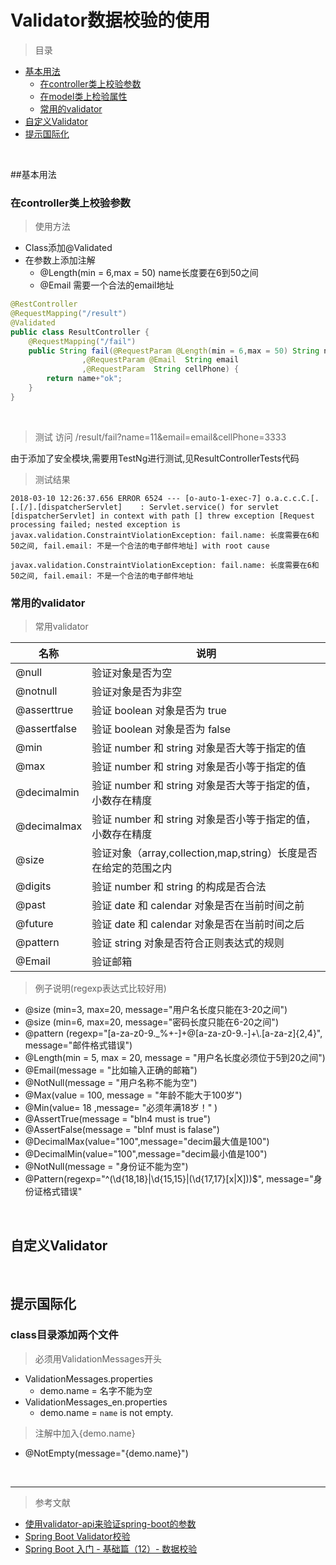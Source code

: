 # Validator数据校验的使用

>目录
* [基本用法](#基本用法)
    * [在controller类上校验参数](#在controller类上校验参数)
    * [在model类上检验属性](#在model类上检验属性)
    * [常用的validator](#常用的validator)
* [自定义Validator](#自定义validator)
* [提示国际化](#提示国际化)

<br>

##基本用法

### 在controller类上校验参数

>使用方法
* Class添加@Validated
* 在参数上添加注解
    * @Length(min = 6,max = 50) name长度要在6到50之间
    * @Email 需要一个合法的email地址


```java
@RestController
@RequestMapping("/result")
@Validated
public class ResultController {
    @RequestMapping("/fail")
    public String fail(@RequestParam @Length(min = 6,max = 50) String name
                ,@RequestParam @Email  String email
                ,@RequestParam  String cellPhone) {
        return name+"ok";
    }
}
```

<br>

>测试 访问 /result/fail?name=11&email=email&cellPhone=3333 

由于添加了安全模块,需要用TestNg进行测试,见ResultControllerTests代码

>测试结果

```youtrack
2018-03-10 12:26:37.656 ERROR 6524 --- [o-auto-1-exec-7] o.a.c.c.C.[.[.[/].[dispatcherServlet]    : Servlet.service() for servlet [dispatcherServlet] in context with path [] threw exception [Request processing failed; nested exception is javax.validation.ConstraintViolationException: fail.name: 长度需要在6和50之间, fail.email: 不是一个合法的电子邮件地址] with root cause

javax.validation.ConstraintViolationException: fail.name: 长度需要在6和50之间, fail.email: 不是一个合法的电子邮件地址
```




### 常用的validator

>常用validator

名称|说明|
--------- | --------|
@null | 验证对象是否为空 |
@notnull |  验证对象是否为非空 | 
@asserttrue | 验证 boolean 对象是否为 true |
@assertfalse   |  验证 boolean 对象是否为 false | 
@min  |  验证 number 和 string 对象是否大等于指定的值 | 
@max |  验证 number 和 string 对象是否小等于指定的值 | 
@decimalmin | 验证 number 和 string 对象是否大等于指定的值，小数存在精度 | 
@decimalmax  | 验证 number 和 string 对象是否小等于指定的值，小数存在精度 | 
@size |  验证对象（array,collection,map,string）长度是否在给定的范围之内 | 
@digits  |  验证 number 和 string 的构成是否合法 | 
@past  |  验证 date 和 calendar 对象是否在当前时间之前 | 
@future  |  验证 date 和 calendar 对象是否在当前时间之后 | 
@pattern |  验证 string 对象是否符合正则表达式的规则 | 
@Email  | 验证邮箱 | 


>例子说明(regexp表达式比较好用)

* @size (min=3, max=20, message="用户名长度只能在3-20之间")
* @size (min=6, max=20, message="密码长度只能在6-20之间")
* @pattern (regexp="[a-za-z0-9._%+-]+@[a-za-z0-9.-]+\\.[a-za-z]{2,4}", message="邮件格式错误")
* @Length(min = 5, max = 20, message = "用户名长度必须位于5到20之间")  
* @Email(message = "比如输入正确的邮箱")  
* @NotNull(message = "用户名称不能为空") 
* @Max(value = 100, message = "年龄不能大于100岁") 
* @Min(value= 18 ,message= "必须年满18岁！" )  
* @AssertTrue(message = "bln4 must is true")
* @AssertFalse(message = "blnf must is falase")
* @DecimalMax(value="100",message="decim最大值是100")
* @DecimalMin(value="100",message="decim最小值是100")
* @NotNull(message = "身份证不能为空") 
* @Pattern(regexp="^(\\d{18,18}|\\d{15,15}|(\\d{17,17}[x|X]))$", message="身份证格式错误"




<br>

## 自定义Validator

<br>

## 提示国际化

### class目录添加两个文件

> 必须用ValidationMessages开头

* ValidationMessages.properties
    * demo.name = 名字不能为空
* ValidationMessages_en.properties
    * demo.name = `name` is not empty.   

> 注解中加入{demo.name}

* @NotEmpty(message="{demo.name}")


<br>


***
>参考文献
* [使用validator-api来验证spring-boot的参数](https://www.cnblogs.com/mawang/p/6767906.html?utm_source=itdadao&utm_medium=referral)
* [Spring Boot Validator校验](http://412887952-qq-com.iteye.com/blog/2312356)
* [Spring Boot 入门 - 基础篇（12）- 数据校验](http://rensanning.iteye.com/blog/2357373)